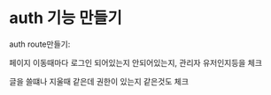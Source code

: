 # auth 기능 만들기

auth route만들기:

페이지 이동때마다 로그인 되어있는지 안되어있는지, 관리자 유저인지등을 체크

글을 쓸떄나 지울때 같은데 권한이 있는지 같은것도 체크